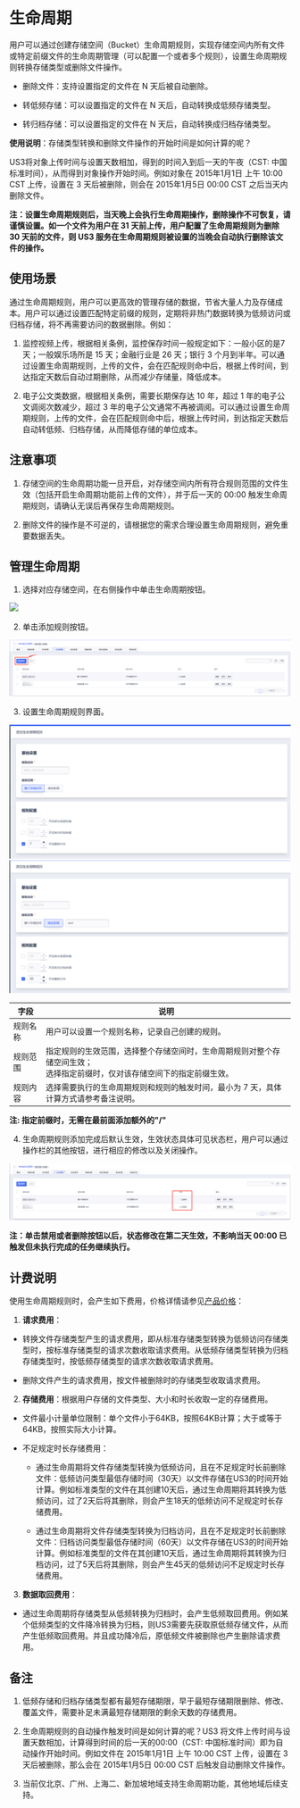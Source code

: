 

# 生命周期

用户可以通过创建存储空间（Bucket）生命周期规则，实现存储空间内所有文件或特定前缀文件的生命周期管理（可以配置一个或者多个规则），设置生命周期规则转换存储类型或删除文件操作。

* 删除文件：支持设置指定的文件在 N 天后被自动删除。

* 转低频存储：可以设置指定的文件在 N 天后，自动转换成低频存储类型。

* 转归档存储：可以设置指定的文件在 N 天后，自动转换成归档存储类型。

**使用说明**：存储类型转换和删除文件操作的开始时间是如何计算的呢？

US3将对象上传时间与设置天数相加，得到的时间入到后一天的午夜（CST: 中国标准时间），从而得到对象操作开始时间。例如对象在 2015年1月1日 上午 10:00 CST 上传，设置在 3 天后被删除，则会在 2015年1月5日 00:00 CST 之后当天内删除文件。

**注：设置生命周期规则后，当天晚上会执行生命周期操作，删除操作不可恢复，请谨慎设置。如一个文件为用户在 31 天前上传，用户配置了生命周期规则为删除 30 天前的文件，则 US3 服务在生命周期规则被设置的当晚会自动执行删除该文件的操作。**

## 使用场景

通过生命周期规则，用户可以更高效的管理存储的数据，节省大量人力及存储成本。用户可以通过设置匹配特定前缀的规则，定期将非热门数据转换为低频访问或归档存储，将不再需要访问的数据删除。例如：

1. 监控视频上传，根据相关条例，监控保存时间一般规定如下：一般小区的是7天；一般娱乐场所是 15 天；金融行业是 26 天；银行 3 个月到半年。可以通过设置生命周期规则，上传的文件，会在匹配规则命中后，根据上传时间，到达指定天数后自动过期删除，从而减少存储量，降低成本。

2. 电子公文类数据，根据相关条例，需要长期保存达 10 年，超过 1 年的电子公文调阅次数减少，超过 3 年的电子公文通常不再被调阅。可以通过设置生命周期规则，上传的文件，会在匹配规则命中后，根据上传时间，到达指定天数后自动转低频、归档存储，从而降低存储的单位成本。

## 注意事项

1. 存储空间的生命周期功能一旦开启，对存储空间内所有符合规则范围的文件生效（包括开启生命周期功能前上传的文件），并于后一天的 00:00 触发生命周期规则，请确认无误后再保存生命周期规则。

2. 删除文件的操作是不可逆的，请根据您的需求合理设置生命周期规则，避免重要数据丢失。

## 管理生命周期

1. 选择对应存储空间，在右侧操作中单击生命周期按钮。

![](/images/guide/管理生命周期1.png)

2. 单击添加规则按钮。

![](/images/生命周期2.png)

3. 设置生命周期规则界面。

![](/images/guide/添加生命周期规则.png)
![](/images/guide/添加生命周期规则2.png)

|字段   |说明   |
|---- |---- |
|规则名称  |用户可以设置一个规则名称，记录自己创建的规则。|
|规则范围  |指定规则的生效范围，选择整个存储空间时，生命周期规则对整个存储空间生效；<br>选择指定前缀时，仅对该存储空间下的指定前缀生效。|
|规则内容  |选择需要执行的生命周期规则和规则的触发时间，最小为 7 天，具体计算方式请参考备注说明。|

**注: 指定前缀时，无需在最前面添加额外的"/"**  

4. 生命周期规则添加完成后默认生效，生效状态具体可见状态栏，用户可以通过操作栏的其他按钮，进行相应的修改以及关闭操作。

![](/images/生命周期3.png)

**注：单击禁用或者删除按钮以后，状态修改在第二天生效，不影响当天 00:00 已触发但未执行完成的任务继续执行。**


## 计费说明

使用生命周期规则时，会产生如下费用，价格详情请参见[产品价格](https://docs.ucloud.cn/ufile/bill/billing)：

1. **请求费用**：

- 转换文件存储类型产生的请求费用，即从标准存储类型转换为低频访问存储类型时，按标准存储类型的请求次数收取请求费用。从低频存储类型转换为归档存储类型时，按低频存储类型的请求次数收取请求费用。

- 删除文件产生的请求费用，按文件被删除时的存储类型收取请求费用。

2. **存储费用**：根据用户存储的文件类型、大小和时长收取一定的存储费用。

- 文件最小计量单位限制：单个文件小于64KB，按照64KB计算；大于或等于64KB，按照实际大小计算。

- 不足规定时长存储费用：

    - 通过生命周期将文件存储类型转换为低频访问，且在不足规定时长前删除文件：低频访问类型最低存储时间（30天）以文件存储在US3的时间开始计算。例如标准类型的文件在其创建10天后，通过生命周期将其转换为低频访问，过了2天后将其删除，则会产生18天的低频访问不足规定时长存储费用。
    
    - 通过生命周期将文件存储类型转换为归档访问，且在不足规定时长前删除文件：归档访问类型最低存储时间（60天）以文件存储在US3的时间开始计算。例如标准类型的文件在其创建10天后，通过生命周期将其转换为归档访问，过了5天后将其删除，则会产生45天的低频访问不足规定时长存储费用。

3. **数据取回费用**：

- 通过生命周期将存储类型从低频转换为归档时，会产生低频取回费用。例如某个低频类型的文件降冷转换为归档，则US3需要先获取原低频存储文件，从而产生低频取回费用。并且成功降冷后，原低频文件被删除也产生删除请求费用。

## 备注

1. 低频存储和归档存储类型都有最短存储期限，早于最短存储期限删除、修改、覆盖文件，需要补足未满最短存储期限的剩余天数的存储费用。

2. 生命周期规则的自动操作触发时间是如何计算的呢？US3 将文件上传时间与设置天数相加，计算得到时间的后一天的00:00（CST: 中国标准时间）即为自动操作开始时间。例如文件在 2015年1月1日 上午 10:00 CST 上传，设置在 3 天后被删除，那么会在 2015年1月5日 00:00 CST 后触发自动删除文件操作。

3. 当前仅北京、广州、上海二、新加坡地域支持生命周期功能，其他地域后续支持。
